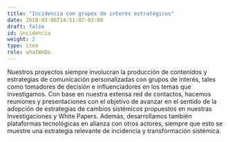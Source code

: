 ```yaml
---
title: "Incidencia con grupos de interés estratégicos"
date: 2018-03-06T14:51:07-03:00
draft: false
id: incidencia
weight: 2
type: item
role: whatWeDo
---
```


Nuestros proyectos siempre involucran la producción de contenidos y estrategias de comunicación personalizadas con grupos de interés, tales como tomadores de decisión e influenciadores en los temas que investigamos. Con base en nuestra extensa red de contactos, hacemos reuniones y presentaciones con el objetivo de avanzar en el sentido de la adopción de estrategias de cambios sistémicos propuestos en nuestras Investigaciones y White Papers. Además, desarrollamos también plataformas tecnológicas en alianza con otros actores, siempre que esto se muestre una estrategia relevante de incidencia y transformación sistémica.

